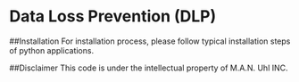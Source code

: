 # Data Loss Prevention (DLP)
##Installation
For installation process, please follow typical installation steps of python
applications.

##Disclaimer
This code is under the intellectual property of M.A.N. Uhl INC.
